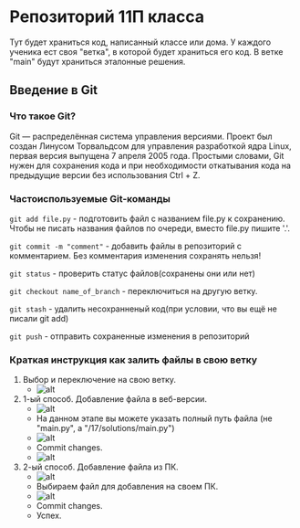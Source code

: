 # **Репозиторий 11П класса**

Тут будет храниться код, написанный  классе или дома. У каждого ученика ест своя "ветка", в которой будет храниться его код. В ветке "main" будут храниться эталонные решения.

## Введение в Git

### Что такое Git?
Git — распределённая система управления версиями. Проект был создан Линусом Торвальдсом для управления разработкой ядра Linux, первая версия выпущена 7 апреля 2005 года. Простыми словами, Git нужен для сохранения кода и при необходимости откатывания кода на предыдущие версии без использования Ctrl + Z.

### Частоиспользуемые Git-команды
```git add file.py``` - подготовить файл с названием file.py к сохранению. Чтобы не писать названия файлов по очереди, вместо file.py пишите '.'.

```git commit -m "comment"``` - добавить файлы в репозиторий с комментарием. Без комментария изменения сохранять нельзя!

```git status``` - проверить статус файлов(сохранены они или нет)

```git checkout name_of_branch``` - переключиться на другую ветку. 

```git stash``` - удалить несохранненый код(при условии, что вы ещё не писали git add) 

```git push``` - отправить сохраненные изменения в репозиторий

### Краткая инструкция как залить файлы в свою ветку
1. Выбор и переключение на свою ветку.
    - ![alt](https://i.ibb.co/BPFzNtn/Screenshot-2023-11-16-at-12-00-45.png)
2. 1-ый способ. Добавление файла в веб-версии.
      - ![alt](https://i.ibb.co/TrFK0bn/Screenshot-2023-11-16-at-11-05-20.png)
      - На данном этапе вы можете указать полный путь файла (не "main.py", а "/17/solutions/main.py")
      - ![alt](https://i.ibb.co/pJknZDY/Screenshot-2023-11-16-at-11-10-16.png)
      - Commit changes.
      - ![alt](https://i.ibb.co/qx6PSRJ/Screenshot-2023-11-16-at-11-11-21.png)
3. 2-ый способ. Добавление файла из ПК.
      - ![alt](https://i.ibb.co/d6Dnzv0/Screenshot-2023-11-16-at-11-06-37.png)
      - Выбираем файл для добавления на своем ПК.
      - ![alt](https://i.ibb.co/mSNg22q/Screenshot-2023-11-16-at-11-30-46.png)
      - Commit changes.
      - Успех.
